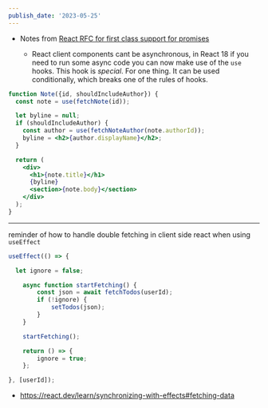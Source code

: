 ```yaml
---
publish_date: '2023-05-25'
---
```

- Notes from [React RFC for first class support for promises](https://github.com/acdlite/rfcs/blob/first-class-promises/text/0000-first-class-support-for-promises.md)

	- React client components cant be asynchronous, in React 18 if you need to run some async code you can now make use of the `use` hooks. This hook is _special_. For one thing. It can be used conditionally, which breaks one of the rules of hooks.

```jsx
function Note({id, shouldIncludeAuthor}) {
  const note = use(fetchNote(id));

  let byline = null;
  if (shouldIncludeAuthor) {
    const author = use(fetchNoteAuthor(note.authorId));
    byline = <h2>{author.displayName}</h2>;
  }

  return (
    <div>
      <h1>{note.title}</h1>
      {byline}
      <section>{note.body}</section>
    </div>
  );
}
```

---  

reminder of how to handle double fetching in client side react when using `useEffect` 

```jsx
useEffect(() => {  

  let ignore = false;  

	async function startFetching() {  
		const json = await fetchTodos(userId);  
		if (!ignore) {  
			setTodos(json);  
		}  
	}  

	startFetching();  

	return () => {  
		ignore = true;  
	};  

}, [userId]);
```

 - https://react.dev/learn/synchronizing-with-effects#fetching-data




